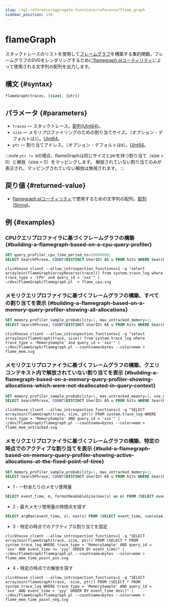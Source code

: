 ```yaml
---
slug: /sql-reference/aggregate-functions/reference/flame_graph
sidebar_position: 138
---
```


# flameGraph

スタックトレースのリストを使用して[フレームグラフ](https://www.brendangregg.com/flamegraphs.html)を構築する集約関数。フレームグラフのSVGをレンダリングするために[flamegraph.plユーティリティ](https://github.com/brendangregg/FlameGraph)によって使用される文字列の配列を出力します。

## 構文 {#syntax}

```sql
flameGraph(traces, [size], [ptr])
```

## パラメータ {#parameters}

- `traces` — スタックトレース。[配列](../../data-types/array.md)([UInt64](../../data-types/int-uint.md))。
- `size` — メモリプロファイリングのための割り当てサイズ。（オプション - デフォルトは`1`）。[UInt64](../../data-types/int-uint.md)。
- `ptr` — 割り当てアドレス。（オプション - デフォルトは`0`）。[UInt64](../../data-types/int-uint.md)。

:::note
`ptr != 0`の場合、flameGraphは同じサイズとptrを持つ割り当て（size > 0）と解放（size < 0）をマッピングします。
解放されていない割り当てのみが表示され、マッピングされていない解放は無視されます。
:::

## 戻り値 {#returned-value}

- [flamegraph.plユーティリティ](https://github.com/brendangregg/FlameGraph)で使用するための文字列の配列。[配列](../../data-types/array.md)([String](../../data-types/string.md))。

## 例 {#examples}

### CPUクエリプロファイラに基づくフレームグラフの構築 {#building-a-flamegraph-based-on-a-cpu-query-profiler}

```sql
SET query_profiler_cpu_time_period_ns=10000000;
SELECT SearchPhrase, COUNT(DISTINCT UserID) AS u FROM hits WHERE SearchPhrase <> '' GROUP BY SearchPhrase ORDER BY u DESC LIMIT 10;
```

```text
clickhouse client --allow_introspection_functions=1 -q "select arrayJoin(flameGraph(arrayReverse(trace))) from system.trace_log where trace_type = 'CPU' and query_id = 'xxx'" | ~/dev/FlameGraph/flamegraph.pl  > flame_cpu.svg
```

### メモリクエリプロファイラに基づくフレームグラフの構築、すべての割り当てを表示 {#building-a-flamegraph-based-on-a-memory-query-profiler-showing-all-allocations}

```sql
SET memory_profiler_sample_probability=1, max_untracked_memory=1;
SELECT SearchPhrase, COUNT(DISTINCT UserID) AS u FROM hits WHERE SearchPhrase <> '' GROUP BY SearchPhrase ORDER BY u DESC LIMIT 10;
```

```text
clickhouse client --allow_introspection_functions=1 -q "select arrayJoin(flameGraph(trace, size)) from system.trace_log where trace_type = 'MemorySample' and query_id = 'xxx'" | ~/dev/FlameGraph/flamegraph.pl --countname=bytes --color=mem > flame_mem.svg
```

### メモリクエリプロファイラに基づくフレームグラフの構築、クエリコンテキスト内で解放されていない割り当てを表示 {#building-a-flamegraph-based-on-a-memory-query-profiler-showing-allocations-which-were-not-deallocated-in-query-context}

```sql
SET memory_profiler_sample_probability=1, max_untracked_memory=1, use_uncompressed_cache=1, merge_tree_max_rows_to_use_cache=100000000000, merge_tree_max_bytes_to_use_cache=1000000000000;
SELECT SearchPhrase, COUNT(DISTINCT UserID) AS u FROM hits WHERE SearchPhrase <> '' GROUP BY SearchPhrase ORDER BY u DESC LIMIT 10;
```

```text
clickhouse client --allow_introspection_functions=1 -q "SELECT arrayJoin(flameGraph(trace, size, ptr)) FROM system.trace_log WHERE trace_type = 'MemorySample' AND query_id = 'xxx'" | ~/dev/FlameGraph/flamegraph.pl --countname=bytes --color=mem > flame_mem_untracked.svg
```

### メモリクエリプロファイラに基づくフレームグラフの構築、特定の時点でのアクティブな割り当てを表示 {#build-a-flamegraph-based-on-memory-query-profiler-showing-active-allocations-at-the-fixed-point-of-time}

```sql
SET memory_profiler_sample_probability=1, max_untracked_memory=1;
SELECT SearchPhrase, COUNT(DISTINCT UserID) AS u FROM hits WHERE SearchPhrase <> '' GROUP BY SearchPhrase ORDER BY u DESC LIMIT 10;
```

- 1 - 一秒あたりのメモリ使用量

```sql
SELECT event_time, m, formatReadableSize(max(s) as m) FROM (SELECT event_time, sum(size) OVER (ORDER BY event_time) AS s FROM system.trace_log WHERE query_id = 'xxx' AND trace_type = 'MemorySample') GROUP BY event_time ORDER BY event_time;
```

- 2 - 最大メモリ使用量の時間点を探す

```sql
SELECT argMax(event_time, s), max(s) FROM (SELECT event_time, sum(size) OVER (ORDER BY event_time) AS s FROM system.trace_log WHERE query_id = 'xxx' AND trace_type = 'MemorySample');
```

- 3 - 特定の時点でのアクティブな割り当てを固定

```text
clickhouse client --allow_introspection_functions=1 -q "SELECT arrayJoin(flameGraph(trace, size, ptr)) FROM (SELECT * FROM system.trace_log WHERE trace_type = 'MemorySample' AND query_id = 'xxx' AND event_time <= 'yyy' ORDER BY event_time)" | ~/dev/FlameGraph/flamegraph.pl --countname=bytes --color=mem > flame_mem_time_point_pos.svg
```

- 4 - 特定の時点での解放を探す

```text
clickhouse client --allow_introspection_functions=1 -q "SELECT arrayJoin(flameGraph(trace, -size, ptr)) FROM (SELECT * FROM system.trace_log WHERE trace_type = 'MemorySample' AND query_id = 'xxx' AND event_time > 'yyy' ORDER BY event_time desc)" | ~/dev/FlameGraph/flamegraph.pl --countname=bytes --color=mem > flame_mem_time_point_neg.svg
```
